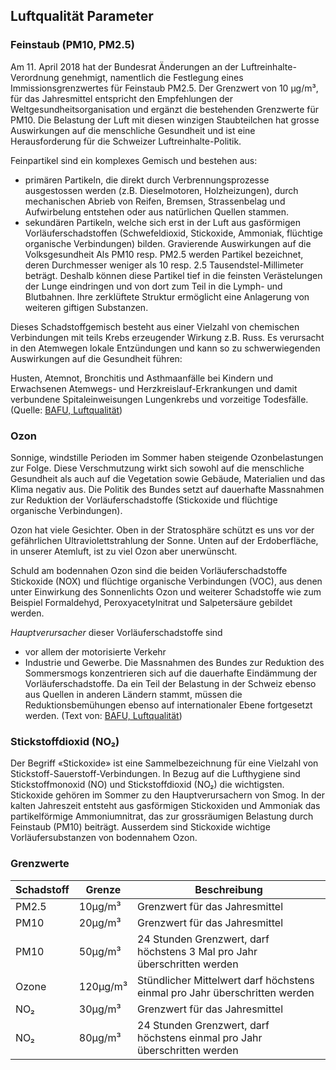 ## Luftqualität Parameter
### Feinstaub (PM10, PM2.5)
Am 11. April 2018 hat der Bundesrat Änderungen an der Luftreinhalte-Verordnung genehmigt, namentlich die Festlegung eines Immissionsgrenzwertes für Feinstaub PM2.5. Der Grenzwert von 10 µg/m³, für das Jahresmittel entspricht den Empfehlungen der Weltgesundheitsorganisation und ergänzt die bestehenden Grenzwerte für PM10. Die Belastung der Luft mit diesen winzigen Staubteilchen hat grosse Auswirkungen auf die menschliche Gesundheit und ist eine Herausforderung für die Schweizer Luftreinhalte-Politik.

Feinpartikel sind ein komplexes Gemisch und bestehen aus:

- primären Partikeln, die direkt durch Verbrennungsprozesse ausgestossen werden (z.B. Dieselmotoren, Holzheizungen), durch mechanischen Abrieb von Reifen, Bremsen, Strassenbelag und Aufwirbelung entstehen oder aus natürlichen Quellen stammen.
- sekundären Partikeln, welche sich erst in der Luft aus gasförmigen Vorläuferschadstoffen (Schwefeldioxid, Stickoxide, Ammoniak, flüchtige organische Verbindungen) bilden.
Gravierende Auswirkungen auf die Volksgesundheit
Als PM10 resp. PM2.5  werden Partikel bezeichnet, deren Durchmesser weniger als 10 resp. 2.5 Tausendstel-Millimeter beträgt. Deshalb können diese Partikel tief in die feinsten Verästelungen der Lunge eindringen und von dort zum Teil in die Lymph- und Blutbahnen. Ihre zerklüftete Struktur ermöglicht eine Anlagerung von weiteren giftigen Substanzen.

Dieses Schadstoffgemisch besteht aus einer Vielzahl von chemischen Verbindungen mit teils Krebs erzeugender Wirkung z.B. Russ. Es verursacht in den Atemwegen lokale Entzündungen und kann so zu schwerwiegenden Auswirkungen auf die Gesundheit führen:

Husten, Atemnot, Bronchitis und Asthmaanfälle bei Kindern und Erwachsenen
Atemwegs- und Herzkreislauf-Erkrankungen und damit verbundene Spitaleinweisungen
Lungenkrebs und vorzeitige Todesfälle. (Quelle: [BAFU, Luftqualität](https://www.bafu.admin.ch/bafu/de/home/themen/luft/fachinformationen/luftqualitaet-in-der-schweiz/feinstaub.html))
### Ozon
Sonnige, windstille Perioden im Sommer haben steigende Ozonbelastungen zur Folge. Diese Verschmutzung wirkt sich sowohl auf die menschliche Gesundheit als auch auf die Vegetation sowie Gebäude, Materialien und das Klima negativ aus. Die Politik des Bundes setzt auf dauerhafte Massnahmen zur Reduktion der Vorläuferschadstoffe (Stickoxide und flüchtige organische Verbindungen).

Ozon hat viele Gesichter. Oben in der Stratosphäre schützt es uns vor der gefährlichen Ultraviolettstrahlung der Sonne. Unten auf der Erdoberfläche, in unserer Atemluft, ist zu viel Ozon aber unerwünscht.

Schuld am bodennahen Ozon sind die beiden Vorläuferschadstoffe Stickoxide (NOX) und flüchtige organische Verbindungen (VOC), aus denen unter Einwirkung des Sonnenlichts Ozon und weiterer Schadstoffe wie zum Beispiel Formaldehyd, Peroxyacetylnitrat und Salpetersäure gebildet werden.

*Hauptverursacher* dieser Vorläuferschadstoffe sind

- vor allem der motorisierte Verkehr
- Industrie und Gewerbe.
Die Massnahmen des Bundes zur Reduktion des Sommersmogs konzentrieren sich auf die dauerhafte Eindämmung der Vorläuferschadstoffe. Da ein Teil der Belastung in der Schweiz ebenso aus Quellen in anderen Ländern stammt, müssen die Reduktionsbemühungen ebenso auf internationaler Ebene fortgesetzt werden. (Text von: [BAFU, Luftqualität](https://www.bafu.admin.ch/bafu/de/home/themen/luft/fachinformationen/luftqualitaet-in-der-schweiz/feinstaub.html))

### Stickstoffdioxid (NO₂)
Der Begriff «Stickoxide» ist eine Sammelbezeichnung für eine Vielzahl von Stickstoff-Sauerstoff-Verbindungen. In Bezug auf die Lufthygiene sind Stickstoffmonoxid (NO) und Stickstoffdioxid (NO₂) die wichtigsten. Stickoxide gehören im Sommer zu  den Hauptverursachern von Smog.  In der kalten Jahreszeit entsteht aus gasförmigen Stickoxiden und Ammoniak das partikelförmige Ammoniumnitrat, das zur grossräumigen Belastung durch Feinstaub (PM10) beiträgt. Ausserdem sind Stickoxide wichtige Vorläufersubstanzen von bodennahem Ozon.

### Grenzwerte
| Schadstoff  | Grenze  |Beschreibung   |
|---|---|---|
| PM2.5 |10µg/m³| Grenzwert für das Jahresmittel |
| PM10 |20µg/m³ | Grenzwert für das Jahresmittel |
| PM10 |50µg/m³ | 24 Stunden Grenzwert, darf höchstens 3 Mal pro Jahr überschritten werden |
| Ozone |120µg/m³ | Stündlicher Mittelwert darf höchstens einmal pro Jahr überschritten werden |
| NO₂ |30µg/m³ | Grenzwert für das Jahresmittel |
| NO₂ |80µg/m³ | 24 Stunden Grenzwert, darf höchstens einmal pro Jahr überschritten werden |
